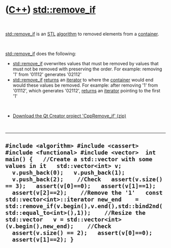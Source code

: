 



 

 

 

 

 

([C++](Cpp.md)) [std::remove\_if](CppRemove_if.md)
====================================================

 

[std::remove\_if](CppRemove_if.md) is an [STL](CppStl.md)
[algorithm](CppAlgorithm.md) to removed elements from a
[container](CppContainer.md).

 

[std::remove\_if](CppRemove_if.md) does the following:

-   [std::remove\_if](CppRemove_if.md) overwrites values that must be
    removed by values that must not be removed with preserving
    the order. For example: removing '1' from '01112' generates '02112'
-   [std::remove\_if](CppRemove_if.md) [returns](CppReturn.md) an
    [iterator](CppIterator.md) to where the
    [container](CppContainer.md) would end would these values
    be removed. For example: after removing '1' from '01112', which
    generates '02112', [returns](CppReturn.md) an
    [iterator](CppIterator.md) pointing to the first '1'

 

-   [Download the Qt Creator project
    'CppRemove\_if' (zip)](CppRemove_if.zip)

 

  ---------------------------------------------------------------------------------------------------------------------------------------------------------------------------------------------------------------------------------------------------------------------------------------------------------------------------------------------------------------------------------------------------------------------------------------------------------------------------------------------------------------------------------------------------------------------------------------------------------------------------
  ` #include <algorithm> #include <cassert> #include <functional> #include <vector>  int main() {   //Create a std::vector with some values in it   std::vector<int> v;   v.push_back(0);   v.push_back(1);   v.push_back(2);    //Check   assert(v.size() == 3);   assert(v[0]==0);   assert(v[1]==1);   assert(v[2]==2);    //Remove the '1'   const std::vector<int>::iterator new_end    = std::remove_if(v.begin(),v.end(),std::bind2nd(std::equal_to<int>(),1));    //Resize the std::vector   v = std::vector<int>(v.begin(),new_end);    //Check   assert(v.size() == 2);   assert(v[0]==0);   assert(v[1]==2); } `
  ---------------------------------------------------------------------------------------------------------------------------------------------------------------------------------------------------------------------------------------------------------------------------------------------------------------------------------------------------------------------------------------------------------------------------------------------------------------------------------------------------------------------------------------------------------------------------------------------------------------------------

 

 

 

 

 





 



